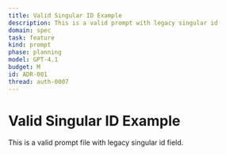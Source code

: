 ```yaml
---
title: Valid Singular ID Example
description: This is a valid prompt with legacy singular id
domain: spec
task: feature
kind: prompt
phase: planning
model: GPT-4.1
budget: M
id: ADR-001
thread: auth-0007
---
```

# Valid Singular ID Example

This is a valid prompt file with legacy singular id field.
